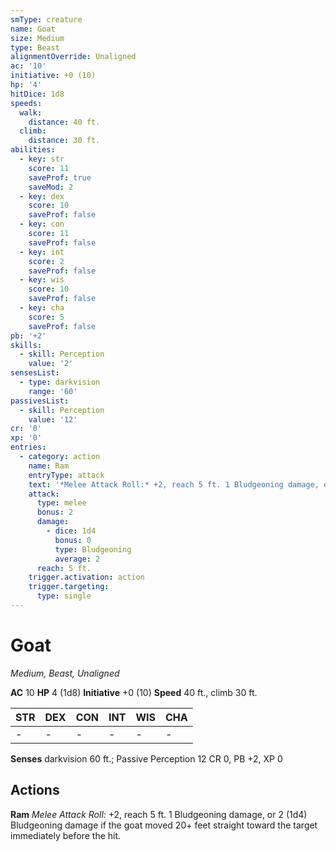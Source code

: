 ```yaml
---
smType: creature
name: Goat
size: Medium
type: Beast
alignmentOverride: Unaligned
ac: '10'
initiative: +0 (10)
hp: '4'
hitDice: 1d8
speeds:
  walk:
    distance: 40 ft.
  climb:
    distance: 30 ft.
abilities:
  - key: str
    score: 11
    saveProf: true
    saveMod: 2
  - key: dex
    score: 10
    saveProf: false
  - key: con
    score: 11
    saveProf: false
  - key: int
    score: 2
    saveProf: false
  - key: wis
    score: 10
    saveProf: false
  - key: cha
    score: 5
    saveProf: false
pb: '+2'
skills:
  - skill: Perception
    value: '2'
sensesList:
  - type: darkvision
    range: '60'
passivesList:
  - skill: Perception
    value: '12'
cr: '0'
xp: '0'
entries:
  - category: action
    name: Ram
    entryType: attack
    text: '*Melee Attack Roll:* +2, reach 5 ft. 1 Bludgeoning damage, or 2 (1d4) Bludgeoning damage if the goat moved 20+ feet straight toward the target immediately before the hit.'
    attack:
      type: melee
      bonus: 2
      damage:
        - dice: 1d4
          bonus: 0
          type: Bludgeoning
          average: 2
      reach: 5 ft.
    trigger.activation: action
    trigger.targeting:
      type: single
---
```


# Goat
*Medium, Beast, Unaligned*

**AC** 10
**HP** 4 (1d8)
**Initiative** +0 (10)
**Speed** 40 ft., climb 30 ft.

| STR | DEX | CON | INT | WIS | CHA |
| --- | --- | --- | --- | --- | --- |
| - | - | - | - | - | - |

**Senses** darkvision 60 ft.; Passive Perception 12
CR 0, PB +2, XP 0

## Actions

**Ram**
*Melee Attack Roll:* +2, reach 5 ft. 1 Bludgeoning damage, or 2 (1d4) Bludgeoning damage if the goat moved 20+ feet straight toward the target immediately before the hit.
